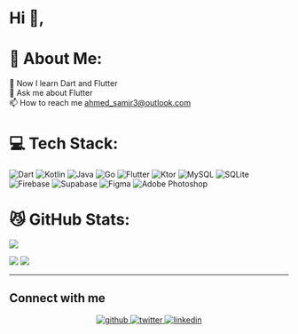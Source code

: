 <h1 align="left">Hi 👋,</h1>

# 💫 About Me:
🌱 Now I learn Dart and Flutter<br>💬 Ask me about Flutter<br>📫 How to reach me ahmed_samir3@outlook.com


# 💻 Tech Stack:
![Dart](https://img.shields.io/badge/dart-%230175C2.svg?style=for-the-badge&logo=dart&logoColor=white) ![Kotlin](https://img.shields.io/badge/kotlin-%237F52FF.svg?style=for-the-badge&logo=kotlin&logoColor=white) ![Java](https://img.shields.io/badge/java-%23ED8B00.svg?style=for-the-badge&logo=openjdk&logoColor=white) ![Go](https://img.shields.io/badge/go-%2300ADD8.svg?style=for-the-badge&logo=go&logoColor=white) ![Flutter](https://img.shields.io/badge/Flutter-%2302569B.svg?style=for-the-badge&logo=Flutter&logoColor=white) ![Ktor](https://firebasestorage.googleapis.com/v0/b/akilat-80371.appspot.com/o/aaa%2F%D9%86%D8%B5%20%D9%81%D9%82%D8%B1%D8%AA%D9%83%20(2).png?alt=media&token=cae508fa-4c5e-497e-883c-991660c97a47) ![MySQL](https://img.shields.io/badge/mysql-4479A1.svg?style=for-the-badge&logo=mysql&logoColor=white) ![SQLite](https://img.shields.io/badge/sqlite-%2307405e.svg?style=for-the-badge&logo=sqlite&logoColor=white) ![Firebase](https://img.shields.io/badge/firebase-%23039BE5.svg?style=for-the-badge&logo=firebase) ![Supabase](https://img.shields.io/badge/Supabase-3ECF8E?style=for-the-badge&logo=supabase&logoColor=white) ![Figma](https://img.shields.io/badge/figma-%23F24E1E.svg?style=for-the-badge&logo=figma&logoColor=white) ![Adobe Photoshop](https://img.shields.io/badge/adobe%20photoshop-%2331A8FF.svg?style=for-the-badge&logo=adobe%20photoshop&logoColor=white)
# 😼 GitHub Stats:

![](https://github-readme-streak-stats.herokuapp.com/?user=AhmedSamir25&theme=dark&hide_border=false&include_all_commits=true&count_private=true&layout=compact)<br/>

<img src="https://github-readme-stats.vercel.app/api?username=AhmedSamir25&theme=dark&show_icons=true&count_private=true&hide_border=false"/>  

<img src="https://github-readme-stats.vercel.app/api/top-langs/?username=ahmedsamir25&theme=dark&hide_border=false&layout=compact"/>  

---

## Connect with me  
<div align="center">
<a href="https://github.com/ahmedsamir25" target="_blank">
<img src=https://img.shields.io/badge/github-%2324292e.svg?&style=for-the-badge&logo=github&logoColor=white alt=github style="margin-bottom: 5px;" />
</a>
<a href="https://twitter.com/ahmedsamir_2" target="_blank">
<img src=https://img.shields.io/badge/twitter-%2300acee.svg?&style=for-the-badge&logo=twitter&logoColor=white alt=twitter style="margin-bottom: 5px;" />
</a>
<a href="https://linkedin.com/in/ahmedsamir0" target="_blank">
<img src=https://img.shields.io/badge/linkedin-%231E77B5.svg?&style=for-the-badge&logo=linkedin&logoColor=white alt=linkedin style="margin-bottom: 5px;" />
</a>  
</div>
<!-- [![](https://visitcount.itsvg.in/api?id=AhmedSamir25&icon=0&color=0)](https://visitcount.itsvg.in)
 -->
<!-- Proudly created with GPRM ( https://gprm.itsvg.in ) -->
